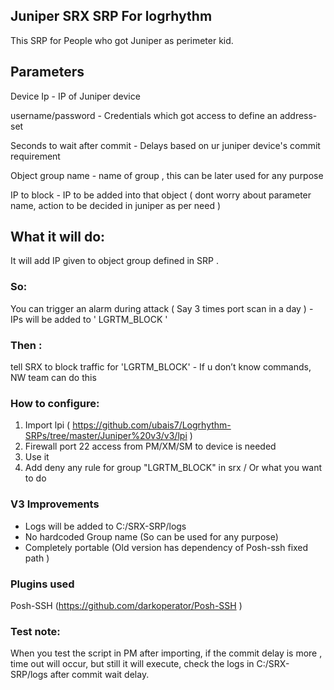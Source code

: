 ﻿## Juniper SRX SRP For logrhythm

This SRP for People who got Juniper as perimeter kid.
 
## Parameters

Device Ip - IP of Juniper device

username/password - Credentials which got access to define an address-set

Seconds to wait after commit - Delays based on ur juniper device's commit requirement

Object group name - name of group , this can be later used for any purpose

IP to block - IP to be added into that object ( dont worry about parameter name, action to be decided in juniper as per need )


## What it will do:

It will add IP given to object group defined in SRP .

 

### So:  

You can trigger an alarm during attack ( Say 3 times port scan in a day ) - IPs will be added to  ' LGRTM_BLOCK '

 

### Then :  

tell SRX to block traffic for 'LGRTM_BLOCK'  - If u don’t know commands, NW team can do this

### How to configure: 

 1. Import lpi  ( https://github.com/ubais7/Logrhythm-SRPs/tree/master/Juniper%20v3/v3/lpi ) 
 2. Firewall port 22 access from PM/XM/SM to device is needed
 3. Use it
 4. Add deny any rule for group "LGRTM_BLOCK" in srx  / Or what you want to do
 
### V3 Improvements

- Logs will be added to C:/SRX-SRP/logs
- No hardcoded Group name (So can be used for any purpose) 
- Completely portable 
(Old version has dependency of Posh-ssh  fixed path )


### Plugins used
Posh-SSH (https://github.com/darkoperator/Posh-SSH ) 

### Test note:
When you test the script in PM after importing, if the commit delay is more , time out will occur, but still it will execute, check the logs in C:/SRX-SRP/logs after commit wait delay. 

 


